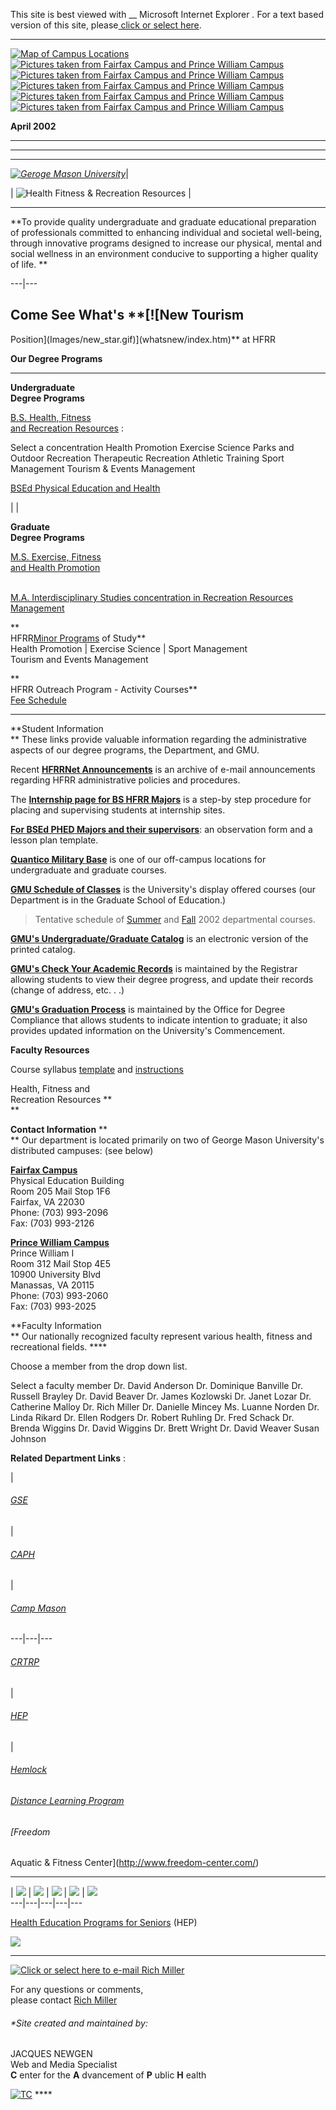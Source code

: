 This site is best viewed with __ Microsoft Internet Explorer _._ For a text
based version of this site, please[ click or select here](ada/adamain.htm).  
  
---  
[![Map of Campus Locations](Images/pictures/map30.jpg)](Images/3cmap.jpg)
[![Pictures taken from Fairfax Campus and Prince William
Campus](Images/gmupw40.jpg)](Images/pictures/1002C005.jpg) [![Pictures taken
from Fairfax Campus and Prince William
Campus](Images/welcome60.gif)](Images/pictures/welcome.gif) [![Pictures taken
from Fairfax Campus and Prince William
Campus](Images/yard50.jpg)](Images/pictures/yard.jpg) [![Pictures taken from
Fairfax Campus and Prince William
Campus](Images/quad50.jpg)](Images/pictures/quad1.jpg) [![Pictures taken from
Fairfax Campus and Prince William
Campus](Images/UnderTree30.jpg)](Images/pictures/UnderTree.jpg)  
  
**April 2002**  
  
** **

****

** **  
  
_[![Geroge Mason University](Images/gmu190w.gif)](http://www.gmu.edu)_|

| ![Health Fitness & Recreation Resources](logos/hfrr70.png) |

****

**To provide quality undergraduate and graduate educational preparation of
professionals committed to enhancing individual and societal well-being,
through innovative programs designed to increase our physical, mental and
social wellness in an environment conducive to supporting a higher quality of
life. **  
  
---|---  
  
##  Come See What's **[![New Tourism
Position](Images/new_star.gif)](whatsnew/index.htm)** at HFRR

**Our Degree Programs**  
  
---  
  
**Undergraduate  
Degree Programs**

[B.S. Health, Fitness  
and Recreation
Resources](http://www.gmu.edu/departments/hfrr/DegreeInfo/hfrr.html) :  

Select a concentration Health Promotion Exercise Science Parks and Outdoor
Recreation Therapeutic Recreation Athletic Training Sport Management Tourism &
Events Management

  
[BSEd Physical Education and
Health](http://www.gmu.edu/departments/hfrr/DegreeInfo/phed.html)

|   |

**Graduate  
Degree Programs**

[M.S. Exercise, Fitness  
and Health Promotion](http://www.gmu.edu/departments/hfrr/DegreeInfo/EFHP.pdf)



[  
M.A. Interdisciplinary Studies concentration in Recreation Resources
Management](http://www.gmu.edu/departments/hfrr/DegreeInfo/maisbroch.pdf)  
  
**  
HFRR[Minor Programs](DegreeInfo/minors.pdf) of Study**  
Health Promotion | Exercise Science | Sport Management  
Tourism and Events Management  
  
**  
HFRR Outreach Program - Activity Courses**  
[Fee Schedule](DegreeInfo/activity_fee.pdf)  
  
* * *

**Student Information  
** These links provide valuable information regarding the administrative
aspects of our degree programs, the Department, and GMU.

Recent [**HFRRNet
Announcements**](ftp://ftp.gmu.edu/hfrr/HFRRNet_Announcements.doc) is an
archive of e-mail announcements regarding HFRR administrative policies and
procedures.

The [**Internship page for BS HFRR
Majors**](http://www.gmu.edu/departments/hfrr/internships/) is a step-by step
procedure for placing and supervising students at internship sites.

[**For BSEd PHED Majors and their
supervisors**](http://www.gmu.edu/departments/hfrr/library/library.html): an
observation form and a lesson plan template.

[**Quantico Military Base**](http://www.gmu.edu/departments/hfrr/quantico/) is
one of our off-campus locations for undergraduate and graduate courses.

[**GMU Schedule of Classes**](http://registrar.gmu.edu/schedule/) is the
University's display offered courses (our Department is in the Graduate School
of Education.)

> Tentative schedule of [Summer](DegreeInfo/courses_02D.htm) and
[Fall](DegreeInfo/courses_02F.pdf) 2002 departmental courses.

[**GMU's Undergraduate/Graduate
Catalog**](http://www.gmu.edu/catalog/toc.html) is an electronic version of
the printed catalog.

[**GMU's Check Your Academic Records**](https://maria.gmu.edu/wwte/prod/) is
maintained by the Registrar allowing students to view their degree progress,
and update their records (change of address, etc. . .)

[**GMU's Graduation Process**](http://registrar.gmu.edu/grad/graduation.html)
is maintained by the Office for Degree Compliance that allows students to
indicate intention to graduate; it also provides updated information on the
University's Commencement.

  
**Faculty Resources**

Course syllabus [template](ftp://ftp.gmu.edu/hfrr/sample_syllabus.doc) and
[instructions](http://www.gmu.edu/departments/hfrr/faculty/sample_syllabus.htm)

  
  
  
Health, Fitness and  
Recreation Resources **  
**

**Contact Information** **  
** Our department is located primarily on two of George Mason University's
distributed campuses: (see below)  

[**Fairfax Campus**](http://www.gmu.edu/fairfax/)  
Physical Education Building  
Room 205 Mail Stop 1F6  
Fairfax, VA 22030  
Phone: (703) 993-2096  
Fax: (703) 993-2126

[**Prince William Campus**](http://princewilliam.gmu.edu/)  
Prince William I  
Room 312 Mail Stop 4E5  
10900 University Blvd  
Manassas, VA 20115  
Phone: (703) 993-2060  
Fax: (703) 993-2025

**Faculty Information  
** Our nationally recognized faculty represent various health, fitness and
recreational fields. ****

Choose a member from the drop down list.

Select a faculty member Dr. David Anderson Dr. Dominique Banville Dr. Russell
Brayley Dr. David Beaver Dr. James Kozlowski Dr. Janet Lozar Dr. Catherine
Malloy Dr. Rich Miller Dr. Danielle Mincey Ms. Luanne Norden Dr. Linda Rikard
Dr. Ellen Rodgers Dr. Robert Ruhling Dr. Fred Schack Dr. Brenda Wiggins Dr.
David Wiggins Dr. Brett Wright Dr. David Weaver Susan Johnson

**Related Department Links** :

|

###### [GSE](http://www.gse.gmu.edu/)

|

###### [CAPH](http://www.caph.gmu.edu)

|

###### [Camp Mason](http://www.gmu.edu/departments/hfrr/campmason/)  
  
---|---|---  
  
###### [CRTRP](http://www.gmu.edu/departments/hfrr/crrp/)

|

###### [HEP](http://www.gmu.edu/departments/hfrr/hep/hep.html)

|

###### [Hemlock](http://www.gmu.edu/departments/hemlock/)  
  
###### [Distance Learning Program](http://dlp.gmu.edu/)

###### [Freedom  
Aquatic & Fitness Center](http://www.freedom-center.com/)  
  












  
  
  
  
* * *

| [![](Images/gse.gif)](http://www.gse.gmu.edu/) |
[![](Images/gmuCAPHlogo5_50.jpg)](http://www.caph.gmu.edu) |
[![](Images/campmason50.gif)](http://www.gmu.edu/departments/hfrr/campmason/)
| [![](Images/CRRPLOGO50.gif)](http://www.gmu.edu/departments/hfrr/crrp/) |
[![](Images/Hemlock50.gif)](http://www.gmu.edu/departments/hemlock/)  
---|---|---|---|---  
  
[Health Education Programs for
Seniors](http://www.gmu.edu/departments/hfrr/hep/hep.html) (HEP)  
  
[![](Images/Freedom.gif)](http://www.freedom-center.com/)  
  
* * *



[![Click or select here to e-mail Rich
Miller](Images/_roundbig4_w.gif)](mailto:emiller@mason.gmu.edu)

For any questions or comments,  
please contact [Rich Miller](mailto:emiller@mason.gmu.edu)



###### *Site created and maintained by:  
  
JACQUES NEWGEN  
Web and Media Specialist  
**C** enter for the **A** dvancement of **P** ublic **H** ealth

[![TC](http://c3.thecounter.com/id=2043619)](http://www.TheCounter.com) ****  
  
[ ](http://www.freedom-center.com/)









  
  
####  

